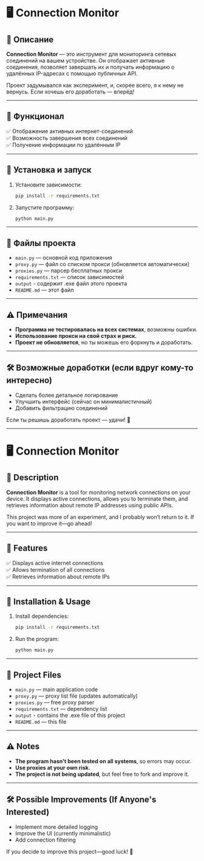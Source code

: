 # 🖥️ Connection Monitor  

## 📌 Описание  
**Connection Monitor** — это инструмент для мониторинга сетевых соединений на вашем устройстве. Он отображает активные соединения, позволяет завершать их и получать информацию о удалённых IP-адресах с помощью публичных API.  

Проект задумывался как эксперимент, и, скорее всего, я к нему не вернусь. Если хочешь его доработать — вперёд!  

---

## 🔧 Функционал  
✅ Отображение активных интернет-соединений  
✅ Возможность завершения всех соединений  
✅ Получение информации по удалённым IP

---

## 🚀 Установка и запуск  
1. Установите зависимости:  
   ```bash
   pip install -r requirements.txt
   ```  
2. Запустите программу:  
   ```bash
   python main.py
   ```  

---

## 📂 Файлы проекта  
- `main.py` — основной код приложения  
- `proxy.py` — файл со списком прокси (обновляется автоматически)  
- `proxies.py` — парсер бесплатных прокси  
- `requirements.txt` — список зависимостей  
- `output` - содержит .exe файл этого проекта
- `README.md` — этот файл

---

## ⚠️ Примечания  
- **Программа не тестировалась на всех системах**, возможны ошибки.  
- **Использование прокси на свой страх и риск.**  
- **Проект не обновляется**, но ты можешь его форкнуть и доработать.  

---

## 🛠 Возможные доработки (если вдруг кому-то интересно)  
- Сделать более детальное логирование  
- Улучшить интерфейс (сейчас он минималистичный)  
- Добавить фильтрацию соединений

Если ты решишь доработать проект — удачи! 🚀

----------------------------------------------------------------------------------------------------------------------------------------------------

# 🖥️ Connection Monitor  

## 📌 Description  
**Connection Monitor** is a tool for monitoring network connections on your device. It displays active connections, allows you to terminate them, and retrieves information about remote IP addresses using public APIs.  

This project was more of an experiment, and I probably won’t return to it. If you want to improve it—go ahead!  

---  

## 🔧 Features  
✅ Displays active internet connections  
✅ Allows termination of all connections  
✅ Retrieves information about remote IPs  

---  

## 🚀 Installation & Usage  
1. Install dependencies:  
   ```bash
   pip install -r requirements.txt
   ```  
2. Run the program:  
   ```bash
   python main.py
   ```  

---  

## 📂 Project Files  
- `main.py` — main application code  
- `proxy.py` — proxy list file (updates automatically)  
- `proxies.py` — free proxy parser  
- `requirements.txt` — dependency list
- `output` - contains the .exe file of this project 
- `README.md` — this file  

---  

## ⚠️ Notes  
- **The program hasn't been tested on all systems**, so errors may occur.  
- **Use proxies at your own risk.**  
- **The project is not being updated**, but feel free to fork and improve it.  

---  

## 🛠 Possible Improvements (If Anyone's Interested)  
- Implement more detailed logging  
- Improve the UI (currently minimalistic)  
- Add connection filtering  

If you decide to improve this project—good luck! 🚀
